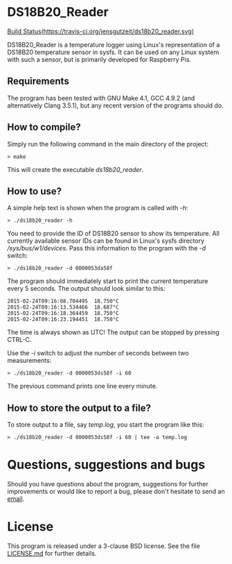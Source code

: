 # DS18B20_Reader

[Build Status(https://travis-ci.org/jensgutzeit/ds18b20_reader.svg)](https://travis-ci.org/jensgutzeit/ds18b20_reader)

DS18B20_Reader is a temperature logger using Linux's representation of a
DS18B20 temperature sensor in sysfs. It can be used on any Linux system with
such a sensor, but is primarily developed for Raspberry Pis.

## Requirements

The program has been tested with GNU Make 4.1, GCC 4.9.2 (and alternatively
Clang 3.5.1), but any recent version of the programs should do.

## How to compile?

Simply run the following command in the main directory of the project:

   `> make`

This will create the executable *ds18b20_reader*.

## How to use?

A simple help text is shown when the program is called with *-h*:

   `> ./ds18b20_reader -h`

You need to provide the ID of DS18B20 sensor to show its temperature. All
currently available sensor IDs can be found in Linux's sysfs directory
*/sys/bus/w1/devices*. Pass this information to the program with the *-d*
switch:

   `> ./ds18b20_reader -d 0000053da58f`

The program should immediately start to print the current temperature every
5 seconds. The output should look similar to this:

   `2015-02-24T09:16:08.704495  18.750°C`  
   `2015-02-24T09:16:13.534466  18.687°C`  
   `2015-02-24T09:16:18.364459  18.750°C`  
   `2015-02-24T09:16:23.194451  18.750°C`  

The time is always shown as UTC! The output can be stopped by pressing CTRL-C.

Use the *-i* switch to adjust the number of seconds between two measurements:

   `> ./ds18b20_reader -d 0000053ds58f -i 60`

The previous command prints one line every minute.

## How to store the output to a file?

To store output to a file, say *temp.log*, you start the program like this:

   `> ./ds18b20_reader -d 0000053ds58f -i 60 | tee -a temp.log`

# Questions, suggestions and bugs

Should you have questions about the program, suggestions for further
improvements or would like to report a bug, please don't hesitate to send
an [email](mailto:jens@gutzeit.name).

# License

This program is released under a 3-clause BSD license. See the file
[LICENSE.md](LICENSE.md) for further details.

